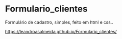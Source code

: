 # Formulario_clientes
Formulário de cadastro, simples, feito em html e css..

https://leandroasalmeida.github.io/Formulario_clientes/
